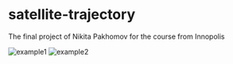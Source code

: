 # satellite-trajectory

The final project of Nikita Pakhomov for the course from Innopolis

![example1](https://user-images.githubusercontent.com/80410524/207702266-492356dc-bdd3-40e2-9c79-6fe33f6f77f8.png)
![example2](https://user-images.githubusercontent.com/80410524/207702274-a4120c77-ca8e-4b5f-96ee-04241f0b552c.png)
